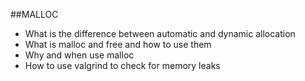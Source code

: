 ##MALLOC

- What is the difference between automatic and dynamic allocation
- What is malloc and free and how to use them
- Why and when use malloc
- How to use valgrind to check for memory leaks
